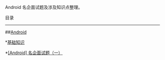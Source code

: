 
Android 名企面试题及涉及知识点整理。

目录

  ---

##[Android](https://github.com/fanrunqi/ForAndroidInterview/tree/master/android)

*[基础知识](http://blog.csdn.net/amazing7)

*[[Android] 名企面试题（一）](https://github.com/fanrunqi/ForAndroidInterview/blob/master/android/%5BAndroid%5D%20%E5%90%8D%E4%BC%81%E9%9D%A2%E8%AF%95%E9%A2%98%EF%BC%88%E4%B8%80%EF%BC%89.md) 
